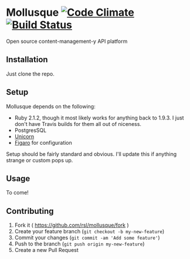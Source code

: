 # Mollusque [![Code Climate](https://codeclimate.com/github/rsl/mollusque.png)](https://codeclimate.com/github/rsl/mollusque) [![Build Status](https://travis-ci.org/rsl/mollusque.svg?branch=master)](https://travis-ci.org/rsl/mollusque)

Open source content-management-y API platform

## Installation

Just clone the repo.

## Setup

Mollusque depends on the following:

* Ruby 2.1.2, though it most likely works for anything back to 1.9.3. I just don't have Travis builds for them all out of niceness.
* PostgresSQL
* [Unicorn](http://unicorn.bogomips.org/)
* [Figaro](https://github.com/laserlemon/figaro) for configuration

Setup should be fairly standard and obvious. I'll update this if anything strange
or custom pops up.

## Usage

To come!

## Contributing

1. Fork it ( https://github.com/rsl/mollusque/fork )
2. Create your feature branch (`git checkout -b my-new-feature`)
3. Commit your changes (`git commit -am 'Add some feature'`)
4. Push to the branch (`git push origin my-new-feature`)
5. Create a new Pull Request
